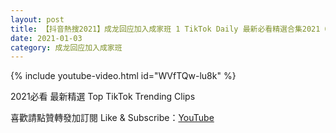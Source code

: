 ```yaml
---
layout: post
title: 【抖音熱搜2021】成龙回应加入成家班 1 TikTok Daily 最新必看精選合集2021 01 03
date: 2021-01-03
category: 成龙回应加入成家班
---
```


{% include youtube-video.html id="WVfTQw-lu8k" %}

2021必看 最新精選 Top TikTok Trending Clips

喜歡請點贊轉發加訂閱 Like & Subscribe：[YouTube](https://www.youtube.com/channel/UCAoR7VcanIPd04uEq_GIylA/videos)

